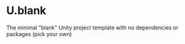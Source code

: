 # U.blank
The minimal "blank" Unity project template with no dependencies or packages (pick your own)
